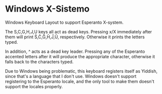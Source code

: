 Windows X-Sistemo
=================

Windows Keyboard Layout to support Esperanto X-system.

The S,C,G,H,J,U keys all act as dead keys.
Pressing x/X immediately after them will print Ŝ,Ĉ,Ĝ,Ĥ,Ĵ,Ŭ, respectively.
Otherwise it prints the letters typed.

In addition, ^ acts as a dead key leader.
Pressing any of the Esperanto accented letters after it will produce the appropriate character, otherwise it falls back to the characters typed.

Due to Windows being problematic, this keyboard registers itself as Yiddish, since that's a language that I don't use.
Windows doesn't support registering to the Esperanto locale, and the only tool to make them doesn't support the locales properly.
